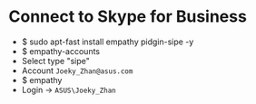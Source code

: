 Connect to Skype for Business
=====
* $ sudo apt-fast install empathy pidgin-sipe -y
* $ empathy-accounts
* Select type "sipe"
* Account `Joeky_Zhan@asus.com`
* $ empathy
* Login -> `ASUS\Joeky_Zhan`
